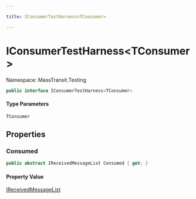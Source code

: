 ```yaml
---

title: IConsumerTestHarness<TConsumer>

---
```


# IConsumerTestHarness\<TConsumer\>

Namespace: MassTransit.Testing

```csharp
public interface IConsumerTestHarness<TConsumer>
```

#### Type Parameters

`TConsumer`<br/>

## Properties

### **Consumed**

```csharp
public abstract IReceivedMessageList Consumed { get; }
```

#### Property Value

[IReceivedMessageList](../masstransit-testing/ireceivedmessagelist)<br/>
